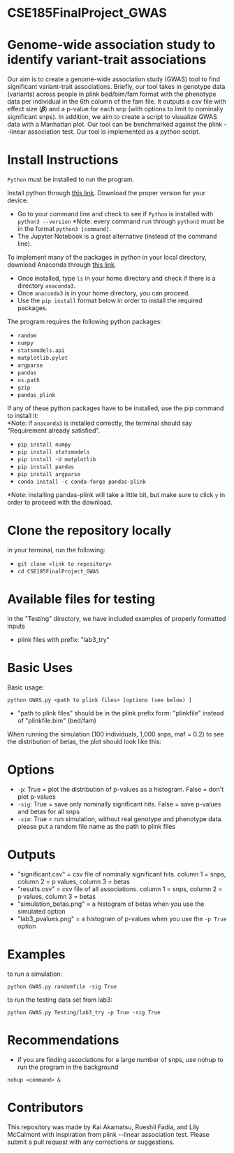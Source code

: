 # CSE185FinalProject_GWAS

# Genome-wide association study to identify variant-trait associations
Our aim is to create a genome-wide association study (GWAS) tool to find significant variant-trait associations. Briefly, our tool takes in genotype data (variants) across people in plink bed/bim/fam format with the phenotype data per individual in the 6th column of the fam file. It outputs a csv file with effect size (𝜷) and a p-value for each snp (with options to limit to nominally significant snps). In addition, we aim to create a script to visualize GWAS data with a Manhattan plot. Our tool can be benchmarked against the plink --linear association test. Our tool is implemented as a python script. 

# Install Instructions 
`Python` must be installed to run the program. 

Install python through [this link](https://www.python.org/downloads/). Download the proper version for your device.
- Go to your command line and check to see if `Python` is installed with `python3 --version`
*Note: every command run through `python3` must be in the format `python3 [command]`.
- The Jupyter Notebook is a great alternative (instead of the command line).  

To implement many of the packages in python in your local directory, download Anaconda through [this link](https://www.anaconda.com/download).
- Once installed, type `ls` in your home directory and check if there is a directory `anaconda3`.
- Once `anaconda3` is in your home directory, you can proceed.
- Use the `pip install` format below in order to install the required packages.  

The program requires the following python packages:
- `random`
- `numpy`
- `statsmodels.api`
- `matplotlib.pylot`
- `argparse`
- `pandas`
- `os.path`
- `gzip`
- `pandas_plink`

If any of these python packages have to be installed, use the pip command to install it:  
*Note: if `anaconda3` is installed correctly, the terminal should say "Requirement already satisfied".
- `pip install numpy`
- `pip install statsmodels`
- `pip install -U matplotlib`
- `pip install pandas`
- `pip install argparse`
- `conda install -c conda-forge pandas-plink`   

*Note: installing pandas-plink will take a little bit, but make sure to click `y` in order to proceed with the download.

# Clone the repository locally
in your terminal, run the following:
- `git clone <link to repository>`
- `cd CSE185FinalProject_GWAS`

# Available files for testing
in the "Testing" directory, we have included examples of properly formatted inputs
- plink files with prefix: "lab3_try"

# Basic Uses
Basic usage:

`python GWAS.py <path to plink files> [options (see below) ] `

- "path to plink files" should be in the plink prefix form: "plinkfile" instead of "plinkfile.bim" (bed/fam)

When running the simulation (100 individuals, 1,000 snps, maf = 0.2) to see the distribution of betas, the plot should look like this:  
<!-- ![histogram_example](https://github.com/Lily-McCalmont/CSE185FinalProject_GWAS/blob/main/image.jpg?raw=true) -->

# Options
- `-p`: True = plot the distribution of p-values as a histogram. False = don't plot p-values
- `-sig`: True = save only nominally significant hits. False = save p-values and betas for all snps
- `-sim`: True = run simulation, without real genotype and phenotype data. please put a random file name as the path to plink files

# Outputs
- "significant.csv" = csv file of nominally significant hits. column 1 = snps, column 2 = p values, column 3 = betas
- "results.csv" = csv file of all associations. column 1 = snps, column 2 = p values, column 3 = betas
- "simulation_betas.png" = a histogram of betas when you use the simulated option
- "lab3_pvalues.png" = a histogram of p-values when you use the `-p True` option
  
# Examples 
to run a simulation: 

`python GWAS.py randomfile -sig True`
  
to run the testing data set from lab3:

`python GWAS.py Testing/lab3_try -p True -sig True`
  
# Recommendations
- if you are finding associations for a large number of snps, use nohup to run the program in the background

`nohup <command> &`
  
# Contributors
This repository was made by Kai Akamatsu, Rueshil Fadia, and Lily McCalmont with inspiration from plink --linear association test.
Please submit a pull request with any corrections or suggestions.
